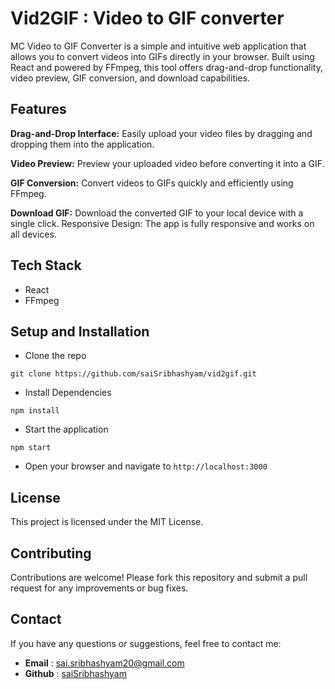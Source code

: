 
# Vid2GIF : Video to GIF converter

MC Video to GIF Converter is a simple and intuitive web application that allows you to convert videos into GIFs directly in your browser. Built using React and powered by FFmpeg, this tool offers drag-and-drop functionality, video preview, GIF conversion, and download capabilities.

## Features
**Drag-and-Drop Interface:** Easily upload your video files by dragging and dropping them into the application.

**Video Preview:** Preview your uploaded video before converting it into a GIF.

**GIF Conversion:** Convert videos to GIFs quickly and efficiently using FFmpeg.

**Download GIF:** Download the converted GIF to your local device with a single click.
Responsive Design: The app is fully responsive and works on all devices.

## Tech Stack
- React
- FFmpeg

##  Setup and Installation

- Clone the repo 

`git clone https://github.com/saiSribhashyam/vid2gif.git`

- Install Dependencies

`npm install`

- Start the application

`npm start`

- Open your browser and navigate to `http://localhost:3000`

## License

This project is licensed under the MIT License.

## Contributing

Contributions are welcome! Please fork this repository and submit a pull request for any improvements or bug fixes.

## Contact

If you have any questions or suggestions, feel free to contact me:

- **Email** : sai.sribhashyam20@gmail.com
- **Github** : [saiSribhashyam](https://github.com/saiSribhashyam)